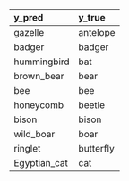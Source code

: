 | y_pred       | y_true    |
|:-------------|:----------|
| gazelle      | antelope  |
| badger       | badger    |
| hummingbird  | bat       |
| brown_bear   | bear      |
| bee          | bee       |
| honeycomb    | beetle    |
| bison        | bison     |
| wild_boar    | boar      |
| ringlet      | butterfly |
| Egyptian_cat | cat       |